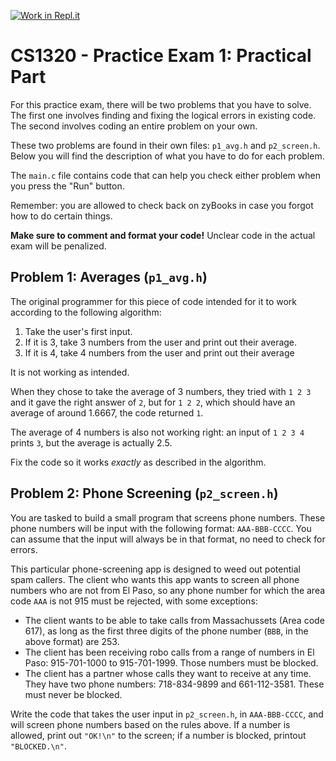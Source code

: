 [![Work in Repl.it](https://classroom.github.com/assets/work-in-replit-14baed9a392b3a25080506f3b7b6d57f295ec2978f6f33ec97e36a161684cbe9.svg)](https://classroom.github.com/online_ide?assignment_repo_id=3337774&assignment_repo_type=AssignmentRepo)
# CS1320 - Practice Exam 1: Practical Part

For this practice exam, there will be two problems that you have to solve. The first one involves finding and fixing the logical errors in existing code. The second involves coding an entire problem on your own.

These two problems are found in their own files: `p1_avg.h` and `p2_screen.h`. Below you will find the description of what you have to do for each problem.

The `main.c` file contains code that can help you check either problem when you press the "Run" button.

Remember: you are allowed to check back on zyBooks in case you forgot how to do certain things.

**Make sure to comment and format your code!** Unclear code in the actual exam will be penalized.

## Problem 1: Averages (`p1_avg.h`)

The original programmer for this piece of code intended for it to work according to the following algorithm:

1. Take the user's first input.
2. If it is 3, take 3 numbers from the user and print out their average.
3. If it is 4, take 4 numbers from the user and print out their average

It is not working as intended. 

When they chose to take the average of 3 numbers, they tried with `1 2 3` and it gave the right answer of `2`, but for `1 2 2`, which should have an average of around 1.6667, the code returned `1`.

The average of 4 numbers is also not working right: an input of `1 2 3 4` prints `3`, but the average is actually 2.5.

Fix the code so it works *exactly* as described in the algorithm.

## Problem 2: Phone Screening (`p2_screen.h`)

You are tasked to build a small program that screens phone numbers. These phone numbers will be input with the following format: `AAA-BBB-CCCC`. You can assume that the input will always be in that format, no need to check for errors.

This particular phone-screening app is designed to weed out potential spam callers. The client who wants this app wants to screen all phone numbers who are not from El Paso, so any phone number for which the area code `AAA` is not 915 must be rejected, with some exceptions:

* The client wants to be able to take calls from Massachussets (Area code 617), as long as the first three digits of the phone number (`BBB`, in the above format) are 253.
* The client has been receiving robo calls from a range of numbers in El Paso: 915-701-1000 to 915-701-1999. Those numbers must be blocked.
* The client has a partner whose calls they want to receive at any time. They have two phone numbers: 718-834-9899 and 661-112-3581. These must never be blocked.

Write the code that takes the user input in `p2_screen.h`, in `AAA-BBB-CCCC`, and will screen phone numbers based on the rules above. If a number is allowed, print out `"OK!\n"` to the screen; if a number is blocked, printout `"BLOCKED.\n"`.
